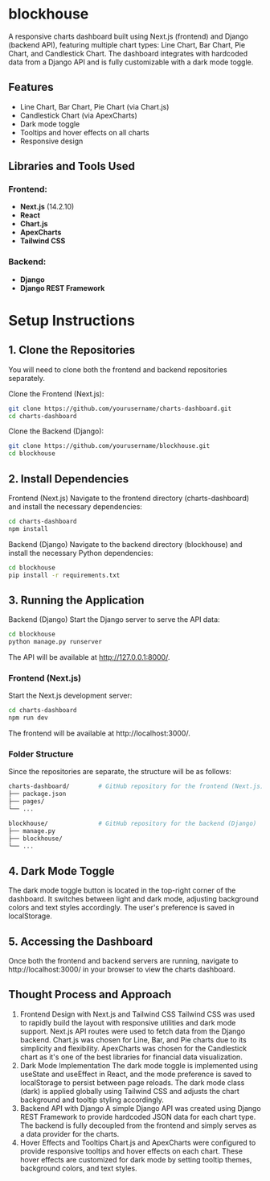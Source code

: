 # blockhouse

A responsive charts dashboard built using Next.js (frontend) and Django (backend API), featuring multiple chart types: Line Chart, Bar Chart, Pie Chart, and Candlestick Chart. The dashboard integrates with hardcoded data from a Django API and is fully customizable with a dark mode toggle.

## Features

- Line Chart, Bar Chart, Pie Chart (via Chart.js)
- Candlestick Chart (via ApexCharts)
- Dark mode toggle
- Tooltips and hover effects on all charts
- Responsive design

## Libraries and Tools Used

### Frontend:
- **Next.js** (14.2.10)
- **React**
- **Chart.js**
- **ApexCharts**
- **Tailwind CSS**

### Backend:
- **Django**
- **Django REST Framework**

# Setup Instructions

## 1. Clone the Repositories
You will need to clone both the frontend and backend repositories separately.

Clone the Frontend (Next.js):
```bash
git clone https://github.com/yourusername/charts-dashboard.git
cd charts-dashboard
```
Clone the Backend (Django):
```bash
git clone https://github.com/yourusername/blockhouse.git
cd blockhouse
```

## 2. Install Dependencies
Frontend (Next.js)
Navigate to the frontend directory (charts-dashboard) and install the necessary dependencies:

```bash
cd charts-dashboard
npm install
```

Backend (Django)
Navigate to the backend directory (blockhouse) and install the necessary Python dependencies:

```bash
cd blockhouse
pip install -r requirements.txt
```

## 3. Running the Application
Backend (Django)
Start the Django server to serve the API data:

```bash
cd blockhouse
python manage.py runserver
```
The API will be available at http://127.0.0.1:8000/.

### Frontend (Next.js)
Start the Next.js development server:

```bash
cd charts-dashboard
npm run dev
```
The frontend will be available at http://localhost:3000/.

### Folder Structure
Since the repositories are separate, the structure will be as follows:

```bash
charts-dashboard/        # GitHub repository for the frontend (Next.js)
├── package.json
├── pages/
└── ...

blockhouse/              # GitHub repository for the backend (Django)
├── manage.py
├── blockhouse/
└── ...
```
## 4. Dark Mode Toggle
The dark mode toggle button is located in the top-right corner of the dashboard. It switches between light and dark mode, adjusting background colors and text styles accordingly. The user's preference is saved in localStorage.

## 5. Accessing the Dashboard
Once both the frontend and backend servers are running, navigate to http://localhost:3000/ in your browser to view the charts dashboard.

## Thought Process and Approach

1. Frontend Design with Next.js and Tailwind CSS
Tailwind CSS was used to rapidly build the layout with responsive utilities and dark mode support.
Next.js API routes were used to fetch data from the Django backend.
Chart.js was chosen for Line, Bar, and Pie charts due to its simplicity and flexibility.
ApexCharts was chosen for the Candlestick chart as it's one of the best libraries for financial data visualization.
2. Dark Mode Implementation
The dark mode toggle is implemented using useState and useEffect in React, and the mode preference is saved to localStorage to persist between page reloads.
The dark mode class (dark) is applied globally using Tailwind CSS and adjusts the chart background and tooltip styling accordingly.
3. Backend API with Django
A simple Django API was created using Django REST Framework to provide hardcoded JSON data for each chart type.
The backend is fully decoupled from the frontend and simply serves as a data provider for the charts.
4. Hover Effects and Tooltips
Chart.js and ApexCharts were configured to provide responsive tooltips and hover effects on each chart.
These hover effects are customized for dark mode by setting tooltip themes, background colors, and text styles.

